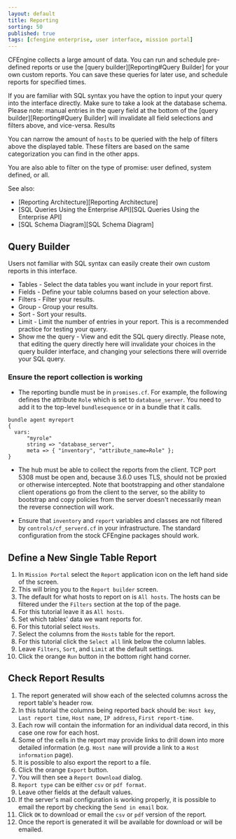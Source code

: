 ```yaml
---
layout: default
title: Reporting
sorting: 50
published: true
tags: [cfengine enterprise, user interface, mission portal]
---
```


CFEngine collects a large amount of data. You can run and schedule pre-defined reports or use the [query builder][Reporting#Query Builder] for your own custom reports. You can save these queries for later use, and schedule reports for specified times.

If you are familiar with SQL syntax you have the option to input your query into the interface directly. Make sure to take a look at the database schema. Please note: manual entries in the query field at the bottom of the [query builder][Reporting#Query Builder] will invalidate all field selections and filters above, and vice-versa.
Results

You can narrow the amount of `hosts` to be queried with the help of filters above the displayed table. These filters are based on the same categorization you can find in the other apps.

You are also able to filter on the type of promise: user defined, system defined, or all.

See also:

* [Reporting Architecture][Reporting Architecture]
* [SQL Queries Using the Enterprise API][SQL Queries Using the Enterprise API]
* [SQL Schema Diagram][SQL Schema Diagram]

## Query Builder ##

Users not familiar with SQL syntax can easily create their own custom reports in this interface.

* Tables - Select the data tables you want include in your report first.
* Fields - Define your table columns based on your selection above.
* Filters - Filter your results.
* Group - Group your results.
* Sort - Sort your results.
* Limit - Limit the number of entries in your report. This is a recommended practice for testing your query.
* Show me the query - View and edit the SQL query directly. Please note, that editing the query directly here will invalidate your choices in the query builder interface, and changing your selections there will override your SQL query.

### Ensure the report collection is working ###

* The reporting bundle must be in `promises.cf`. For example, the
following defines the attribute `Role` which is set to
`database_server`. You need to add it to the top-level
`bundlesequence` or in a bundle that it calls.

```
bundle agent myreport
{
  vars:
      "myrole"
      string => "database_server",
      meta => { "inventory", "attribute_name=Role" };
}
```

* The hub must be able to collect the reports from the client. TCP
port 5308 must be open and, because 3.6.0 uses TLS, should not be
proxied or otherwise intercepted. Note that bootstrapping and other
standalone client operations go from the client to the server, so the
ability to bootstrap and copy policies from the server doesn't
necessarily mean the reverse connection will work.

* Ensure that `inventory` and `report` variables and classes are not
filtered by `controls/cf_serverd.cf` in your infrastructure. The
standard configuration from the stock CFEngine packages should work.

## Define a New Single Table Report ##

1. In `Mission Portal` select the `Report` application icon on the left hand side of the screen.
2. This will bring you to the `Report builder` screen.
3. The default for what hosts to report on is `All hosts`. The hosts can be filtered under the `Filters` section at the top of the page.
4. For this tutorial leave it as `All hosts`.
5. Set which tables' data we want reports for.
6. For this tutorial select `Hosts`.
7. Select the columns from the `Hosts` table for the report.
8. For this tutorial click the `Select all` link below the column lables.
9. Leave `Filters`, `Sort`, and `Limit` at the default settings.
10. Click the orange `Run` button in the bottom right hand corner.

## Check Report Results ##

1. The report generated will show each of the selected columns across the report table's header row.
2. In this tutorial the columns being reported back should be: `Host key`, `Last report time`, `Host name`, `IP address`, `First report-time`. 
3. Each row will contain the information for an individual data record, in this case one row for each host.
4. Some of the cells in the report may provide links to drill down into more detailed information (e.g. `Host name` will provide a link to a `Host information` page).
5. It is possible to also export the report to a file.
6. Click the orange `Export` button.
7. You will then see a `Report Download` dialog.
8. `Report type` can be either `csv` or `pdf format`.
9. Leave other fields at the default values.
10. If the server's mail configuration is working properly, it is possible to email the report by checking the `Send in email` box.
11. Click `OK` to download or email the `csv` or `pdf` version of the report.
12. Once the report is generated it will be available for download or will be emailed.